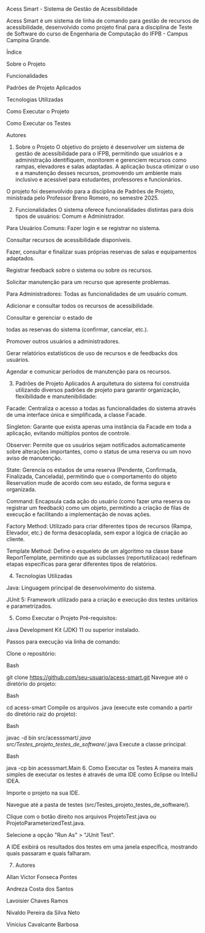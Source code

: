 Acess Smart - Sistema de Gestão de Acessibilidade

Acess Smart é um sistema de linha de comando para gestão de recursos de acessibilidade, desenvolvido como projeto final para a disciplina de Teste de Software do curso de Engenharia de Computação do IFPB - Campus Campina Grande.


Índice

Sobre o Projeto

Funcionalidades

Padrões de Projeto Aplicados

Tecnologias Utilizadas

Como Executar o Projeto

Como Executar os Testes

Autores


1. Sobre o Projeto
O objetivo do projeto é desenvolver um sistema de gestão de acessibilidade para o IFPB, permitindo que usuários e a administração identifiquem, monitorem e gerenciem recursos como rampas, elevadores e salas adaptadas. A aplicação busca otimizar o uso e a manutenção desses recursos, promovendo um ambiente mais inclusivo e acessível para estudantes, professores e funcionários.

O projeto foi desenvolvido para a disciplina de Padrões de Projeto, ministrada pelo Professor Breno Romero, no semestre 2025.

2. Funcionalidades
O sistema oferece funcionalidades distintas para dois tipos de usuários: Comum e Administrador.

Para Usuários Comuns:
Fazer login e se registrar no sistema.

Consultar recursos de acessibilidade disponíveis.

Fazer, consultar e finalizar suas próprias reservas de salas e equipamentos adaptados.

Registrar feedback sobre o sistema ou sobre os recursos.

Solicitar manutenção para um recurso que apresente problemas.

Para Administradores:
Todas as funcionalidades de um usuário comum.

Adicionar e consultar todos os recursos de acessibilidade.

Consultar e gerenciar o estado de 

todas as reservas do sistema (confirmar, cancelar, etc.).

Promover outros usuários a administradores.

Gerar relatórios estatísticos de uso de recursos e de feedbacks dos usuários.

Agendar e comunicar períodos de manutenção para os recursos.

3. Padrões de Projeto Aplicados
A arquitetura do sistema foi construída utilizando diversos padrões de projeto para garantir organização, flexibilidade e manutenibilidade:

Facade: Centraliza o acesso a todas as funcionalidades do sistema através de uma interface única e simplificada, a classe Facade.

Singleton: Garante que exista apenas uma instância da Facade em toda a aplicação, evitando múltiplos pontos de controle.

Observer: Permite que os usuários sejam notificados automaticamente sobre alterações importantes, como o status de uma reserva ou um novo aviso de manutenção.

State: Gerencia os estados de uma reserva (Pendente, Confirmada, Finalizada, Cancelada), permitindo que o comportamento do objeto Reservation mude de acordo com seu estado, de forma segura e organizada.

Command: Encapsula cada ação do usuário (como fazer uma reserva ou registrar um feedback) como um objeto, permitindo a criação de filas de execução e facilitando a implementação de novas ações.

Factory Method: Utilizado para criar diferentes tipos de recursos (Rampa, Elevador, etc.) de forma desacoplada, sem expor a lógica de criação ao cliente.

Template Method: Define o esqueleto de um algoritmo na classe base ReportTemplate, permitindo que as subclasses (reportutilizacao) redefinam etapas específicas para gerar diferentes tipos de relatórios.

4. Tecnologias Utilizadas

Java: Linguagem principal de desenvolvimento do sistema.

JUnit 5: Framework utilizado para a criação e execução dos testes unitários e parametrizados.

5. Como Executar o Projeto
Pré-requisitos:

Java Development Kit (JDK) 11 ou superior instalado.

Passos para execução via linha de comando:

Clone o repositório:

Bash

git clone https://github.com/seu-usuario/acess-smart.git
Navegue até o diretório do projeto:

Bash

cd acess-smart
Compile os arquivos .java (execute este comando a partir do diretório raiz do projeto):

Bash

javac -d bin src/acesssmart/*.java src/Testes_projeto_testes_de_software/*.java
Execute a classe principal:

Bash

java -cp bin acesssmart.Main
6. Como Executar os Testes
A maneira mais simples de executar os testes é através de uma IDE como Eclipse ou IntelliJ IDEA.

Importe o projeto na sua IDE.

Navegue até a pasta de testes (src/Testes_projeto_testes_de_software/).

Clique com o botão direito nos arquivos ProjetoTest.java ou ProjetoParameterizedTest.java.

Selecione a opção "Run As" > "JUnit Test".

A IDE exibirá os resultados dos testes em uma janela específica, mostrando quais passaram e quais falharam.

7. Autores

Allan Victor Fonseca Pontes

Andreza Costa dos Santos

Lavoisier Chaves Ramos

Nivaldo Pereira da Silva Neto

Vinícius Cavalcante Barbosa






